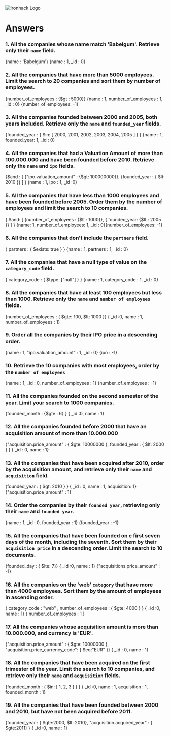 ![Ironhack Logo](https://i.imgur.com/1QgrNNw.png)

# Answers

### 1. All the companies whose name match 'Babelgum'. Retrieve only their `name` field.

{name : 'Babelgum'} {name : 1, _id : 0}

### 2. All the companies that have more than 5000 employees. Limit the search to 20 companies and sort them by **number of employees**.

{number_of_employees : {$gt : 5000}} {name : 1, number_of_employees : 1, _id : 0} {number_of_employees: -1}

### 3. All the companies founded between 2000 and 2005, both years included. Retrieve only the `name` and `founded_year` fields.

{founded_year : { $in: [ 2000, 2001, 2002, 2003, 2004, 2005 ] } } {name : 1, founded_year: 1, _id : 0}

### 4. All the companies that had a Valuation Amount of more than 100.000.000 and have been founded before 2010. Retrieve only the `name` and `ipo` fields.

{$and : [ {"ipo.valuation_amount" : {$gt: 100000000}}, {founded_year : { $lt: 2010 }} ] } {name : 1, ipo : 1, _id :0}

### 5. All the companies that have less than 1000 employees and have been founded before 2005. Order them by the number of employees and limit the search to 10 companies.

{ $and: [ {number_of_employees : {$lt : 1000}}, { founded_year: {$lt : 2005 }} ] } {name: 1, number_of_employees: 1, _id : 0}{number_of_employees: -1}

### 6. All the companies that don't include the `partners` field.

{ partners : { $exists: true } } {name : 1, partners : 1, _id : 0}

### 7. All the companies that have a null type of value on the `category_code` field.

{ category_code : { $type: ["null"] } } {name : 1, category_code : 1, _id : 0}

### 8. All the companies that have at least 100 employees but less than 1000. Retrieve only the `name` and `number of employees` fields.

{number_of_employees : { $gte: 100,  $lt: 1000 }} { _id :0, name : 1, number_of_employees : 1}

### 9. Order all the companies by their IPO price in a descending order.

{name : 1, "ipo.valuation_amount" : 1, _id : 0} {ipo : -1}

### 10. Retrieve the 10 companies with most employees, order by the `number of employees`

{name : 1, _id : 0, number_of_employees : 1} {number_of_employees : -1}

### 11. All the companies founded on the second semester of the year. Limit your search to 1000 companies.

{founded_month : {$gte : 6} } { _id :0, name : 1}

### 12. All the companies founded before 2000 that have an acquisition amount of more than 10.000.000

{"acquisition.price_amount" : { $gte: 10000000 }, founded_year : { $lt: 2000 } } { _id : 0, name : 1}

### 13. All the companies that have been acquired after 2010, order by the acquisition amount, and retrieve only their `name` and `acquisition` field.

{founded_year : { $gt: 2010 } } { _id : 0, name : 1, acquisition: 1} {"acquisition.price_amount" : 1}

### 14. Order the companies by their `founded year`, retrieving only their `name` and `founded year`.

{name : 1, _id : 0, founded_year : 1} {founded_year : -1}

### 15. All the companies that have been founded on e first seven days of the month, including the seventh. Sort them by their `acquisition price` in a descending order. Limit the search to 10 documents.

{founded_day : { $lte: 7}} { _id :0, name : 1} {"acquisitions.price_amount" : -1}

### 16. All the companies on the 'web' `category` that have more than 4000 employees. Sort them by the amount of employees in ascending order.

{ category_code : "web" , number_of_employees : { $gte: 4000 } } { _id :0, name : 1} { number_of_employees : 1 }

### 17. All the companies whose acquisition amount is more than 10.000.000, and currency is 'EUR'.

{"acquisition.price_amount" : { $gte: 10000000 }, "acquisition.price_currency_code": { $eq:"EUR" }} { _id : 0, name : 1}

### 18. All the companies that have been acquired on the first trimester of the year. Limit the search to 10 companies, and retrieve only their `name` and `acquisition` fields.

{founded_month : { $in: [ 1, 2, 3 ] } } { _id :0, name : 1, acquisition : 1, founded_month : 1}

### 19. All the companies that have been founded between 2000 and 2010, but have not been acquired before 2011.

{founded_year : { $gte:2000,  $lt: 2010}, "acquisition.acquired_year" : { $gte:2011}  } { _id :0, name : 1}
